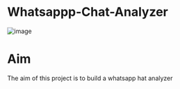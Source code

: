 # Whatsappp-Chat-Analyzer
![image](https://user-images.githubusercontent.com/88799249/155003008-94c51424-167f-458a-b2af-3dd8288501e5.png)
# Aim
The aim of this project is to build a whatsapp hat analyzer

